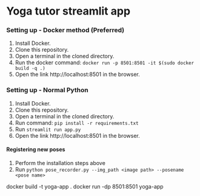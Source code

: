 # Yoga tutor streamlit app

### Setting up - Docker method (Preferred)

1) Install Docker.
2) Clone this repository.
3) Open a terminal in the cloned directory.
4) Run the docker command: ```docker run -p 8501:8501 -it $(sudo docker build -q .)```
5) Open the link http://localhost:8501 in the browser.


### Setting up - Normal Python

1) Install Docker.
2) Clone this repository.
3) Open a terminal in the cloned directory.
4) Run command: ```pip install -r requirements.txt```
5) Run ```streamlit run app.py```
6) Open the link http://localhost:8501 in the browser.

#### Registering new poses

1) Perform the installation steps above
2) Run ```python pose_recorder.py --img_path <image path> --posename <pose name>```

docker build -t yoga-app .
docker run -dp 8501:8501 yoga-app